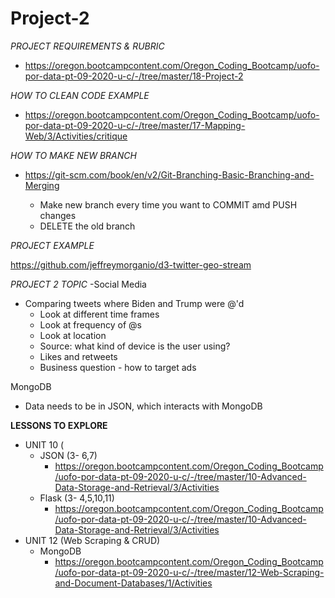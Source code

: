 # Project-2

*PROJECT REQUIREMENTS & RUBRIC*
- https://oregon.bootcampcontent.com/Oregon_Coding_Bootcamp/uofo-por-data-pt-09-2020-u-c/-/tree/master/18-Project-2

*HOW TO CLEAN CODE EXAMPLE*
- https://oregon.bootcampcontent.com/Oregon_Coding_Bootcamp/uofo-por-data-pt-09-2020-u-c/-/tree/master/17-Mapping-Web/3/Activities/critique

*HOW TO MAKE NEW BRANCH*
- https://git-scm.com/book/en/v2/Git-Branching-Basic-Branching-and-Merging
  
   - Make new branch every time you want to COMMIT amd PUSH changes
   - DELETE the old branch
    
*PROJECT EXAMPLE*

https://github.com/jeffreymorganio/d3-twitter-geo-stream

*PROJECT 2 TOPIC*
-Social Media
  - Comparing tweets where Biden and Trump were @'d
    - Look at different time frames
    - Look at frequency of @s
    - Look at location
    - Source: what kind of device is the user using?
    - Likes and retweets
    - Business question - how to target ads
 
MongoDB
  - Data needs to be in JSON, which interacts with MongoDB
  
**LESSONS TO EXPLORE**
  - UNIT 10 (
    - JSON (3- 6,7)
      - https://oregon.bootcampcontent.com/Oregon_Coding_Bootcamp/uofo-por-data-pt-09-2020-u-c/-/tree/master/10-Advanced-Data-Storage-and-Retrieval/3/Activities
    - Flask (3- 4,5,10,11)
      - https://oregon.bootcampcontent.com/Oregon_Coding_Bootcamp/uofo-por-data-pt-09-2020-u-c/-/tree/master/10-Advanced-Data-Storage-and-Retrieval/3/Activities
  - UNIT 12 (Web Scraping & CRUD)
    - MongoDB 
      - https://oregon.bootcampcontent.com/Oregon_Coding_Bootcamp/uofo-por-data-pt-09-2020-u-c/-/tree/master/12-Web-Scraping-and-Document-Databases/1/Activities
   
    
    


